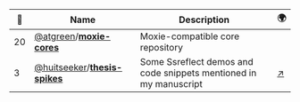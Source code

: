 |:star2: | Name | Description | 🌍|
|---|---|---|---|
|20|[@atgreen](https://github.com/atgreen)/[**moxie-cores**](https://github.com/atgreen/moxie-cores)|Moxie-compatible core repository||
|3|[@huitseeker](https://github.com/huitseeker)/[**thesis-spikes**](https://github.com/huitseeker/thesis-spikes)|Some Ssreflect demos and code snippets mentioned in my manuscript|[:arrow_upper_right:](http://www.garillot.net)|

